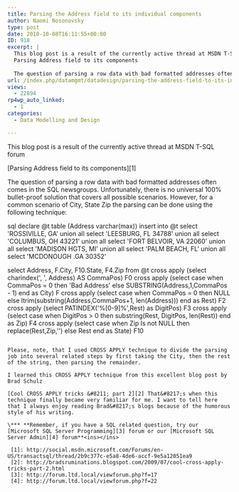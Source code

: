 ```yaml
---
title: Parsing the Address field to its individual components
author: Naomi Nosonovsky
type: post
date: 2010-10-08T16:11:55+00:00
ID: 918
excerpt: |
  This blog post is a result of the currently active thread at MSDN T-SQL forum
  Parsing Address field to its components
  
  The question of parsing a row data with bad formatted addresses often comes in the SQL newsgroups. Unfortunately, there is no unive&hellip;
url: /index.php/datamgmt/datadesign/parsing-the-address-field-to-its-individ/
views:
  - 22894
rp4wp_auto_linked:
  - 1
categories:
  - Data Modelling and Design

---
```

This blog post is a result of the currently active thread at MSDN T-SQL forum
  
[Parsing Address field to its components][1]

The question of parsing a row data with bad formatted addresses often comes in the SQL newsgroups. Unfortunately, there is no universal 100% bullet-proof solution that covers all possible scenarios. However, for a common scenario of City, State Zip the parsing can be done using the following technique:

sql
declare @t table (Address varchar(max))
insert into @t 
select 
'ROSSIVILLE, GA'
union all select
'LEESBURG, FL 34788'
union all select
'COLUMBUS, OH 43221'
union all select
'FORT BELVOIR, VA 22060'
union all select
'MADISON HGTS, MI'
union all select
'PALM BEACH, FL'
union all select
'MCDONOUGH .GA 30352'

select Address, F.City, F10.State, F4.Zip from @t 
cross apply (select charindex(', ', Address) AS CommaPos) F0
cross apply (select case when CommaPos = 0 then 'Bad Address' else SUBSTRING(Address,1,CommaPos - 1) end as City) F
cross apply (select case when CommaPos = 0 then NULL else ltrim(substring(Address,CommaPos+1, len(Address))) end as Rest) F2
cross apply (select PATINDEX('%[0-9]%',Rest) as DigitPos) F3
cross apply (select case when DigitPos > 0 then substring(Rest, DigitPos, len(Rest)) end as Zip) F4
cross apply (select case when Zip Is not NULL then replace(Rest,Zip,'') else Rest end as State) F10
```

Please, note, that I used CROSS APPLY technique to divide the parsing job into several related steps by first taking the City, then the rest of the string, then parsing the remainder.

I learned this CROSS APPLY technique from this excellent blog post by Brad Schulz
  
[Cool CROSS APPLY tricks &#8211; part 2][2] That&#8217;s when this technique finally became very familiar for me. I want to tell here that I always enjoy reading Brad&#8217;s blogs because of the humorous style of his writing.

\*** **Remember, if you have a SQL related question, try our [Microsoft SQL Server Programming][3] forum or our [Microsoft SQL Server Admin][4] forum**<ins></ins>

 [1]: http://social.msdn.microsoft.com/Forums/en-US/transactsql/thread/2b9c377c-e5a8-4de6-accf-9e5a12051ea9
 [2]: http://bradsruminations.blogspot.com/2009/07/cool-cross-apply-tricks-part-2.html
 [3]: http://forum.ltd.local/viewforum.php?f=17
 [4]: http://forum.ltd.local/viewforum.php?f=22
